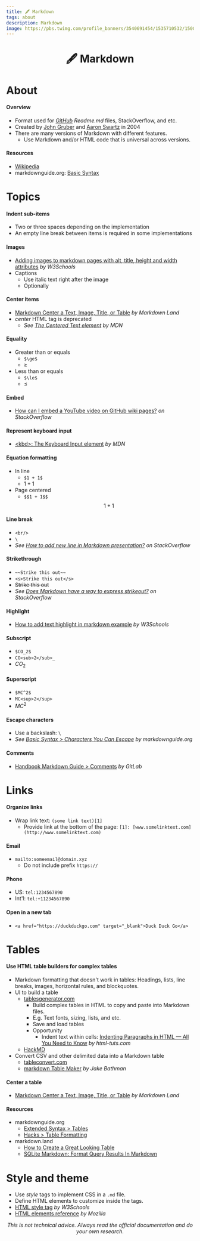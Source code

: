 ```yaml
---
title: 🖋️ Markdown
tags: about
description: Markdown
image: https://pbs.twimg.com/profile_banners/3540691454/1535710532/1500x500
---
```


<h1 style="text-align: center;">🖋️ Markdown</h1>

# About

#### Overview

- Format used for *[GitHub](https://docs.google.com/document/u/0/d/1W0pYNbK1a0teJDt96Jcli7RVEcaUpXpXoSKHbeX2VSs/edit) Readme.md* files, StackOverflow, and etc.
- Created by [John Gruber](https://en.wikipedia.org/wiki/John_Gruber) and [Aaron Swartz](https://en.wikipedia.org/wiki/Aaron_Swartz) in 2004
- There are many versions of Markdown with different features.
    - Use Markdown and/or HTML code that is universal across versions.

#### Resources

- [Wikipedia](https://en.wikipedia.org/wiki/Markdown)
- markdownguide.org: [Basic Syntax](https://www.markdownguide.org/basic-syntax/)

# Topics

#### Indent sub-items

- Two or three spaces depending on the implementation
- An empty line break between items is required in some implementations

#### Images

- [Adding images to markdown pages with alt, title, height and width attributes](https://www.w3schools.io/file/markdown-images) *by W3Schools*
- Captions
    - Use italic text right after the image
    - Optionally

#### Center items

- [Markdown Center a Text, Image, Title, or Table](https://markdown.land/markdown-center) *by Markdown Land*
- _center_ HTML tag is deprecated
    - *See [The Centered Text element](https://developer.mozilla.org/en-US/docs/Web/HTML/Element/center) by MDN*

#### Equality

- Greater than or equals
    - `$\ge$`
    - $\ge$
- Less than or equals
    - `$\le$`
    - $\le$

#### Embed

- [How can I embed a YouTube video on GitHub wiki pages?](https://stackoverflow.com/a/16079387/2253682) *on StackOverflow*

#### Represent keyboard input

- [&lt;kbd>: The Keyboard Input element](https://developer.mozilla.org/en-US/docs/Web/HTML/Element/kbd) *by MDN*

#### Equation formatting

- In line
    - `$1 + 1$`
    - $1 + 1$
- Page centered
    - `$$1 + 1$$`
    $$1 + 1$$

#### Line break

- `<br/>`
- `\`
- *See [How to add new line in Markdown presentation?](https://stackoverflow.com/a/60451071/2253682) on StackOverflow*

#### Strikethrough

- `~~Strike this out~~`
- `<s>Strike this out</s>`
- ~~Strike this out~~
- *See [Does Markdown have a way to express strikeout?](https://meta.stackexchange.com/questions/63768/does-markdown-have-a-way-to-express-strikeout/63769#63769) on StackOverflow*

#### Highlight

- [How to add text highlight in markdown example](https://www.w3schools.io/file/markdown-text-highlight/) *by W3Schools*

#### Subscript

- `$CO_2$`
- `CO<sub>2</sub>_`
- $CO_2$

#### Superscript

- `$MC^2$`
- `MC<sup>2</sup>`
- $MC^2$

#### Escape characters

- Use a backslash: `\`
- *See [Basic Syntax > Characters You Can Escape](https://www.markdownguide.org/basic-syntax#characters-you-can-escape) by markdownguide.org*

#### Comments

- [Handbook Markdown Guide > Comments](https://about.gitlab.com/handbook/markdown-guide/#comments) *by GitLab*

# Links

#### Organize links

- Wrap link text: `(some link text)[1]`
    - Provide link at the bottom of the page: `[1]: [www.somelinktext.com](http://www.somelinktext.com)`

#### Email

- `mailto:someemail@domain.xyz`
    * Do not include prefix `https://`

#### Phone

- US: `tel:1234567890`
- Int'l: `tel:+11234567890`

#### Open in a new tab

- `<a href="https://duckduckgo.com" target="_blank">Duck Duck Go</a>`

# Tables

#### Use HTML table builders for complex tables

- Markdown formatting that doesn't work in tables: Headings, lists, line breaks,  images, horizontal rules, and blockquotes.
- UI to build a table
    - [tablesgenerator.com](https://www.tablesgenerator.com/markdown_tables)
        - Build complex tables in HTML to copy and paste into Markdown files.
        - E.g. Text fonts, sizing, lists, and etc.
        - Save and load tables
        - Opportunity
            - Indent text within cells: [Indenting Paragraphs in HTML — All You Need to Know](https://html-tuts.com/indenting-paragraphs-in-html/) _by html-tuts.com_
    - [HackMD](https://hackmd.io/@openinfo/hackmd/https%3A%2F%2Fhackmd.io%2F%40openinfo%2Fhackmd-about-and-features#Web-app)
- Convert CSV and other delimited data into a Markdown table
    - [tableconvert.com](https://tableconvert.com/)
    - [markdown Table Maker](https://jakebathman.github.io/Markdown-Table-Generator/) *by Jake Bathman*

#### Center a table

- [Markdown Center a Text, Image, Title, or Table](https://markdown.land/markdown-center) *by Markdown Land*

#### Resources

- markdownguide.org
    - [Extended Syntax > Tables](https://www.markdownguide.org/extended-syntax/#tables)
    - [Hacks > Table Formatting](https://www.markdownguide.org/hacks/#table-formatting)
- markdown.land
    - [How to Create a Great Looking Table](https://markdown.land/markdown-table)
    - [SQLite Markdown: Format Query Results In Markdown](https://markdown.land/sqlite-markdown)

# Style and theme

- Use *style* tags to implement CSS in a `.md` file.
- Define HTML elements to customize inside the tags.
- [HTML style tag](https://www.w3schools.com/TAGs/tag_style.asp) *by W3Schools*
- [HTML elements reference](https://developer.mozilla.org/en-US/docs/Web/HTML/Element) *by Mozilla*

<p style="text-align: center; font-style: italic">This is not technical advice. Always read the official documentation and do your own research.</p>